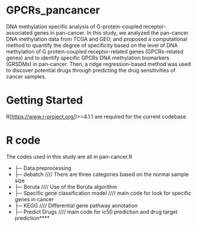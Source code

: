 # GPCRs_pancancer
DNA methylation specific analysis of G-protein-coupled receptor-associated genes in pan-cancer. In this study, we analyzed the pan-cancer DNA methylation data from TCGA and GEO, and proposed a computational method to quantify the degree of specificity based on the level of DNA methylation of G protein-coupled receptor-related genes (GPCRs-related genes) and to identify specific GPCRs DNA methylation biomarkers (GRSDMs) in pan-cancer. Then, a ridge regression-based method was used to discover potential drugs through predicting the drug sensitivities of cancer samples.
# Getting Started
R(https://www.r-project.org/)>=4.1.1 are required for the current codebase.
# R code
The codes used in this study are all in pan-cancer.R
+ ├─ Data preprocessing         
+ ├─ debatch		        //// There are three categories based on the normal sample size
+ ├─ Boruta				      //// Use of the Boruta algorithm
+ ├─ Specific gene classification model		   //// main code for look for specific genes in cancer
+ ├─ KEGG                    //// Differential gene pathway annotation
+ ├─ Predict Drugs                //// main code for ic50 prediction and drug target prediction****
